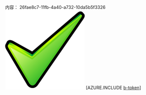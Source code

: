 内容： 26fae8c7-11fb-4a40-a732-10da5b5f3326![图像](f828f5b9-6afd-4bc4-8d2b-16b94e9122f3.png)
[AZURE.INCLUDE [b-token](0c0b7e11-b44b-4c01-a5f1-505f9aca0ba4.md)]
